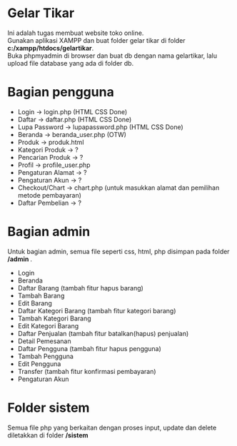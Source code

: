 # Gelar Tikar
Ini adalah tugas membuat website toko online. <br>
Gunakan aplikasi XAMPP dan buat folder gelar tikar di folder <b>c:/xampp/htdocs/gelartikar</b>.<br>
Buka phpmyadmin di browser dan buat db dengan nama gelartikar, lalu upload file database yang ada di folder db.<br>

# Bagian pengguna
+ Login -> login.php (HTML CSS Done)
+ Daftar -> daftar.php (HTML CSS Done)
+ Lupa Password -> lupapassword.php (HTML CSS Done)
+ Beranda -> beranda_user.php (OTW)
+ Produk -> produk.html
+ Kategori Produk -> ?
+ Pencarian Produk -> ?
+ Profil -> profile_user.php
+ Pengaturan Alamat -> ?
+ Pengaturan Akun -> ?
+ Checkout/Chart -> chart.php (untuk masukkan alamat dan pemilihan metode pembayaran)
+ Daftar Pembelian -> ?

# Bagian admin
Untuk bagian admin, semua file seperti css, html, php disimpan pada folder <b> /admin </b>.
+ Login
+ Beranda
+ Daftar Barang (tambah fitur hapus barang)
+ Tambah Barang
+ Edit Barang
+ Daftar Kategori Barang (tambah fitur kategori barang)
+ Tambah Kategori Barang
+ Edit Kategori Barang
+ Daftar Penjualan (tambah fitur batalkan(hapus) penjualan)
+ Detail Pemesanan
+ Daftar Pengguna (tambah fitur hapus pengguna)
+ Tambah Pengguna
+ Edit Pengguna
+ Transfer (tambah fitur konfirmasi pembayaran)
+ Pengaturan Akun

# Folder sistem
Semua file php yang berkaitan dengan proses input, update dan delete diletakkan di folder <b>/sistem</b>
